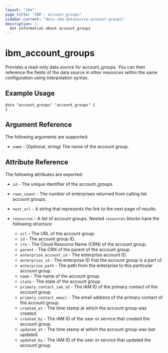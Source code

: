 ```yaml
---
layout: "ibm"
page_title: "IBM : account_groups"
sidebar_current: "docs-ibm-datasource-account-groups"
description: |-
  Get information about account_groups
---
```


# ibm\_account_groups

Provides a read-only data source for account_groups. You can then reference the fields of the data source in other resources within the same configuration using interpolation syntax.

## Example Usage

```hcl
data "account_groups" "account_groups" {
}
```

## Argument Reference

The following arguments are supported:

* `name` - (Optional, string) The name of the account group.

## Attribute Reference

The following attributes are exported:

* `id` - The unique identifier of the account_groups.
* `rows_count` - The number of enterprises returned from calling list account groups.

* `next_url` - A string that represents the link to the next page of results.

* `resources` - A list of account groups. Nested `resources` blocks have the following structure:
	* `url` - The URL of the account group.
	* `id` - The account group ID.
	* `crn` - The Cloud Resource Name (CRN) of the account group.
	* `parent` - The CRN of the parent of the account group.
	* `enterprise_account_id` - The enterprise account ID.
	* `enterprise_id` - The enterprise ID that the account group is a part of.
	* `enterprise_path` - The path from the enterprise to this particular account group.
	* `name` - The name of the account group.
	* `state` - The state of the account group.
	* `primary_contact_iam_id` - The IAM ID of the primary contact of the account group.
	* `primary_contact_email` - The email address of the primary contact of the account group.
	* `created_at` - The time stamp at which the account group was created.
	* `created_by` - The IAM ID of the user or service that created the account group.
	* `updated_at` - The time stamp at which the account group was last updated.
	* `updated_by` - The IAM ID of the user or service that updated the account group.

